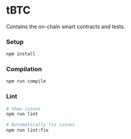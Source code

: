tBTC
====

Contains the on-chain smart contracts and tests.

### Setup

```sh
npm install
```

### Compilation

```sh
npm run compile
```

### Lint

```sh
# Show issues
npm run lint

# Automatically fix issues
npm run lint:fix
```
